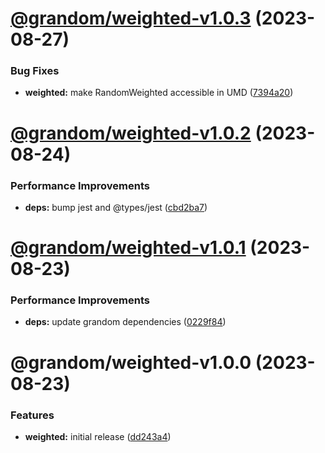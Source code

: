 # [@grandom/weighted-v1.0.3](https://github.com/grandom-library/grandom-js/compare/@grandom/weighted-v1.0.2...@grandom/weighted-v1.0.3) (2023-08-27)


### Bug Fixes

* **weighted:** make RandomWeighted accessible in UMD ([7394a20](https://github.com/grandom-library/grandom-js/commit/7394a204c2208f99baeca937bcc4d94baa0c69a7))

# [@grandom/weighted-v1.0.2](https://github.com/grandom-library/grandom-js/compare/@grandom/weighted-v1.0.1...@grandom/weighted-v1.0.2) (2023-08-24)


### Performance Improvements

* **deps:** bump jest and @types/jest ([cbd2ba7](https://github.com/grandom-library/grandom-js/commit/cbd2ba75068f3f485b735e4fbc4bb9cd6fd3b098))

# [@grandom/weighted-v1.0.1](https://github.com/grandom-library/grandom-js/compare/@grandom/weighted-v1.0.0...@grandom/weighted-v1.0.1) (2023-08-23)


### Performance Improvements

* **deps:** update grandom dependencies ([0229f84](https://github.com/grandom-library/grandom-js/commit/0229f84ff7cf0a7d05b77f33767c108e4b1b4d4f))

# @grandom/weighted-v1.0.0 (2023-08-23)


### Features

* **weighted:** initial release ([dd243a4](https://github.com/grandom-library/grandom-js/commit/dd243a4e235b29a70a61e49069b811928ecc5d33))
